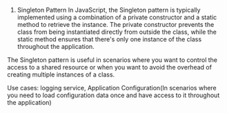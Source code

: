 1. Singleton Pattern
In JavaScript, the Singleton pattern is typically implemented using a combination of a private constructor and a static method to retrieve the instance. The private constructor prevents the class from being instantiated directly from outside the class, while the static method ensures that there's only one instance of the class throughout the application.

The Singleton pattern is useful in scenarios where you want to control the access to a shared resource or when you want to avoid the overhead of creating multiple instances of a class. 

Use cases: logging service, Application Configuration(In scenarios where you need to load configuration data once and have access to it throughout the application)